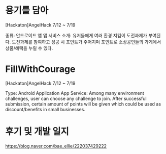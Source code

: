 # 용기를 담아

[Hackaton]AngelHack 7/12 ~ 7/19

종류: 안드로이드 앱
앱 서비스 소개: 유저들에게 여러 환경 지킴이 도전과제가 부여된다. 도전과제를 참여하고 성공 시 포인트가 주어지며 포인트로 소상공인들의 가게에서 상품/혜택을 누릴 수 있다.


# FillWithCourage
[Hackaton]AngelHack 7/12 ~ 7/19

Type: Android Application
App Service: Among many environment challenges, user can choose any challenge to join. After successful submission, certain amount of points will be given which could be used as discount/benefits in small businesses.


# 후기 및 개발 일지
https://blog.naver.com/bae_ellie/222037429222
